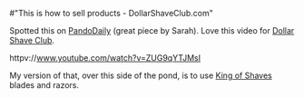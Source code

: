 #"This is how to sell products - DollarShaveClub.com"

Spotted this on <a href="http://pandodaily.com/2012/03/06/dollar-shave-club-punches-gillette-where-it-hurts-in-the-marketing-budget/">PandoDaily</a> (great piece by Sarah). Love this video for <a href="http://www.dollarshaveclub.com/">Dollar Shave Club</a>.

httpv://www.youtube.com/watch?v=ZUG9qYTJMsI

My version of that, over this side of the pond, is to use <a href="http://www.shave.com/home/">King of Shaves</a> blades and razors.